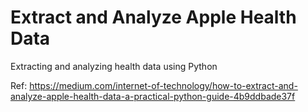 # Extract and Analyze Apple Health Data
Extracting and analyzing health data using Python

Ref: https://medium.com/internet-of-technology/how-to-extract-and-analyze-apple-health-data-a-practical-python-guide-4b9ddbade37f
